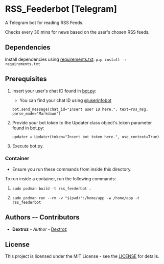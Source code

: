 # RSS_Feederbot [Telegram]

A Telegram bot for reading RSS Feeds.

Checks every 30 mins for news based on the user's chosen RSS feeds.

## Dependencies

Install dependencies using [requirements.txt](requirements.txt): `pip install -r requirements.txt`

## Prerequisites

1. Insert your user's chat ID found in [bot.py](bot.py):

    - You can find your chat ID using [@userinfobot](https://telegram.me/userinfobot)

    ```
    bot.send_message(chat_id="Insert user ID here.", text=rss_msg, parse_mode="Markdown")
    ```

2. Provide your bot token to the Updater class object's token parameter found in [bot.py](bot.py):

    ```
    updater = Updater(token="Insert bot token here.", use_context=True)
    ```

3. Execute bot.py.

### Container

* Ensure you run these commands from inside this directory.

To run inside a container, run the following commands: 

1. `sudo podman build -t rss_feederbot .`

2. `sudo podman run --rm -v "$(pwd)":/home/app -w /home/app -t rss_feederbot`

## Authors -- Contributors

* **Dextroz** - *Author* - [Dextroz](https://github.com/Dextroz)

## License
This project is licensed under the MIT License - see the [LICENSE](LICENSE) for details.